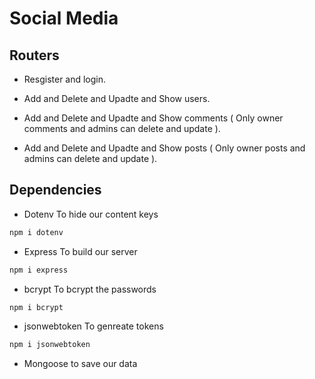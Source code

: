 # Social Media

## Routers

- Resgister and login.

- Add and Delete and Upadte and Show users.

- Add and Delete and Upadte and Show comments ( Only owner comments and admins can delete and update ).

- Add and Delete and Upadte and Show posts ( Only owner posts and admins can delete and update ).

## Dependencies

- Dotenv
  To hide our content keys

```bash
npm i dotenv
```

- Express
  To build our server

```bash
npm i express
```

- bcrypt
  To bcrypt the passwords

```bash
npm i bcrypt
```

- jsonwebtoken
 To genreate tokens

```bash
npm i jsonwebtoken
```

- Mongoose
  to save our data
